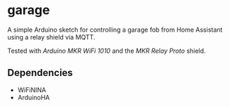 # garage

A simple Arduino sketch for controlling a garage fob from Home Assistant
using a relay shield via MQTT.

Tested with *Arduino MKR WiFi 1010* and the *MKR Relay Proto* shield.

Dependencies
------------

* WiFiNINA
* ArduinoHA
